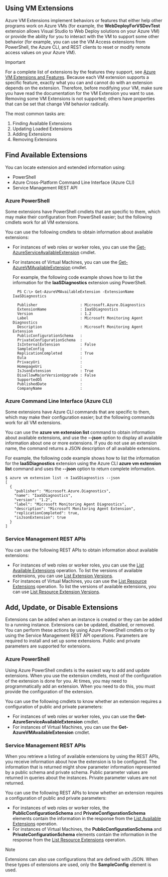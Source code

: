 ## Using VM Extensions
Azure VM Extensions implement behaviors or features that either help other programs work on Azure VMs (for example, the **WebDeployForVSDevTest** extension allows Visual Studio to Web Deploy solutions on your Azure VM) or provide the ability for you to interact with the VM to support some other behavior (for example, you can use the VM Access extensions from PowerShell, the Azure CLI, and REST clients to reset or modify remote access values on your Azure VM).

> [!IMPORTANT]
> For a complete list of extensions by the features they support, see [Azure VM Extensions and Features](../articles/virtual-machines/windows/extensions-features.md?toc=%2fazure%2fvirtual-machines%2fwindows%2ftoc.json). Because each VM extension supports a specific feature, exactly what you can and cannot do with an extension depends on the extension. Therefore, before modifying your VM, make sure you have read the documentation for the VM Extension you want to use. Removing some VM Extensions is not supported; others have properties that can be set that change VM behavior radically.
> 
> 

The most common tasks are:

1. Finding Available Extensions
2. Updating Loaded Extensions
3. Adding Extensions
4. Removing Extensions

## Find Available Extensions
You can locate extension and extended information using:

* PowerShell
* Azure Cross-Platform Command Line Interface (Azure CLI)
* Service Management REST API

### Azure PowerShell
Some extensions have PowerShell cmdlets that are specific to them, which may make their configuration from PowerShell easier; but the following cmdlets work for all VM extensions.

You can use the following cmdlets to obtain information about available extensions:

* For instances of web roles or worker roles, you can use the [Get-AzureServiceAvailableExtension](https://msdn.microsoft.com/library/azure/dn722498.aspx)
  cmdlet.
* For instances of Virtual Machines, you can use the [Get-AzureVMAvailableExtension](https://msdn.microsoft.com/library/azure/dn722480.aspx) cmdlet.

    For example, the following code example shows how to list the
    information for the **IaaSDiagnostics** extension using PowerShell.

        PS C:\> Get-AzureVMAvailableExtension -ExtensionName IaaSDiagnostics

        Publisher                   : Microsoft.Azure.Diagnostics
        ExtensionName               : IaaSDiagnostics
        Version                     : 1.2
        Label                       : Microsoft Monitoring Agent Diagnostics
        Description                 : Microsoft Monitoring Agent Extension
        PublicConfigurationSchema   :
        PrivateConfigurationSchema  :
        IsInternalExtension         : False
        SampleConfig                :
        ReplicationCompleted        : True
        Eula                        :
        PrivacyUri                  :
        HomepageUri                 :
        IsJsonExtension             : True
        DisallowMajorVersionUpgrade : False
        SupportedOS                 :
        PublishedDate               :
        CompanyName                 :

### Azure Command Line Interface (Azure CLI)
Some extensions have Azure CLI commands that are specific to them, which may make their configuration easier; but the following commands work for all VM extensions.

You can use the **azure vm extension list** command to obtain information about available extensions, and use the **--json** option to display all available information about one or more extensions. If you do not use an extension name, the command returns a JSON description of all available extensions.

For example, the following code example shows how to list the information for the **IaaSDiagnostics** extension using the Azure CLI **azure vm extension list** command and uses the **--json** option to return complete information.

    $ azure vm extension list -n IaaSDiagnostics --json
    [
      {
        "publisher": "Microsoft.Azure.Diagnostics",
        "name": "IaaSDiagnostics",
        "version": "1.2",
        "label": "Microsoft Monitoring Agent Diagnostics",
        "description": "Microsoft Monitoring Agent Extension",
        "replicationCompleted": true,
        "isJsonExtension": true
      }
    ]

### Service Management REST APIs
You can use the following REST APIs to obtain information about available extensions:

* For instances of web roles or worker roles, you can use the [List Available Extensions](https://msdn.microsoft.com/library/dn169559.aspx) operation. To list the versions of available extensions, you can use [List Extension Versions](https://msdn.microsoft.com/library/dn495437.aspx).
* For instances of Virtual Machines, you can use the [List Resource Extensions](https://msdn.microsoft.com/library/dn495441.aspx) operation. To list the versions of available extensions, you can use [List Resource Extension Versions](https://msdn.microsoft.com/library/dn495440.aspx).

## Add, Update, or Disable Extensions
Extensions can be added when an instance is created or they can be added to a running instance. Extensions can be updated, disabled, or removed. You can perform these actions by using Azure PowerShell cmdlets or by using the Service Management REST API operations. Parameters are required to install and set up some extensions. Public and private parameters are supported for extensions.

### Azure PowerShell
Using Azure PowerShell cmdlets is the easiest way to add and update extensions. When you use the extension cmdlets, most of the configuration of the extension is done for you. At times, you may need to programmatically add an extension. When you need to do this, you must provide the configuration of the extension.

You can use the following cmdlets to know whether an extension requires a configuration of public and private parameters:

* For instances of web roles or worker roles, you can use the **Get-AzureServiceAvailableExtension** cmdlet.
* For instances of Virtual Machines, you can use the **Get-AzureVMAvailableExtension** cmdlet.

### Service Management REST APIs
When you retrieve a listing of available extensions by using the REST
APIs, you receive information about how the extension is to be configured. The information that is returned might show parameter information represented by a public schema and private schema. Public parameter values are returned in queries about the instances. Private parameter values are not returned.

You can use the following REST APIs to know whether an extension requires a configuration of public and private parameters:

* For instances of web roles or worker roles, the **PublicConfigurationSchema** and **PrivateConfigurationSchema** elements contain the information in the response from the [List Available Extensions](https://msdn.microsoft.com/library/dn169559.aspx) operation.
* For instances of Virtual Machines, the **PublicConfigurationSchema** and **PrivateConfigurationSchema** elements contain the information in the response from the [List Resource Extensions](https://msdn.microsoft.com/library/dn495441.aspx) operation.

> [!NOTE]
> Extensions can also use configurations that are defined with JSON. When these types of extensions are used, only the **SampleConfig** element is used.
> 
>
